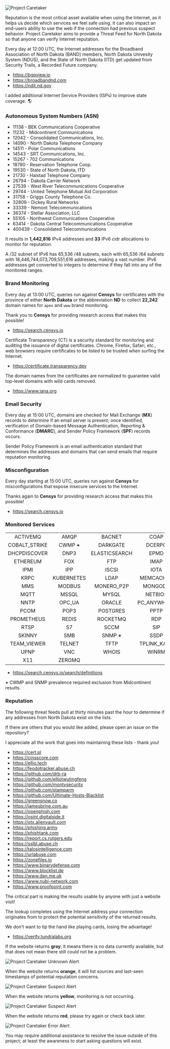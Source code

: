 ![Project Caretaker](images/caretaker.png)

Reputation is the most critical asset available when using the Internet, as it helps us decide which services we feel safe using. It can also impact an end-users ability to use the web if the connection had previous suspect behavior. Project Caretaker aims to provide a Threat Feed for North Dakota so that anyone can verify Internet reputation.

Every day at 12:00 UTC, the Internet addresses for the Broadband Association of North Dakota (BAND) members, North Dakota Univesity System (NDUS), and the State of North Dakota (ITD) get updated from Security Trails, a Recorded Future company.

- https://bgpview.io
- https://broadbandnd.com
- https://ndit.nd.gov

I added additional Internet Service Providers (ISPs) to improve state coverage. :earth_americas:

### Autonomous System Numbers (ASN)

- 11138 - BEK Communications Cooperative
- 11232 - Midcontinent Communications
- 12042 - Consolidated Communications, Inc.
- 14090 - North Dakota Telephone Company
- 14511 - Polar Communications
- 14543 - SRT Communications, Inc.
- 15267 - 702 Communications
- 18780 - Reservation Telephone Coop.
- 19530 - State of North Dakota, ITD
- 21730 - Halstad Telephone Company
- 26794 - Dakota Carrier Network
- 27539 - West River Telecommunications Cooperative
- 29744 - United Telephone Mutual Aid Corporation
- 31758 - Griggs County Telephone Co.
- 32809 - Dickey Rural Networks
- 33339 - Nemont Telecommunications
- 36374 - Stellar Association, LLC
- 55105 - Northwest Communications Cooperative
- 63414 - Dakota Central Telecommunications Cooperative
- 400439 - Consolidated Telecommunications

It results in **1,442,816** IPv4 addresses and **33** IPv6 cidr allocations to monitor for reputation. 

A /32 subnet of IPv6 has 65,536 /48 subnets, each with 65,536 /64 subnets with 18,446,744,073,709,551,616 addresses, making a vast number. IPv6 addresses get converted to integers to determine if they fall into any of the monitored ranges.

### Brand Monitoring

Every day at 13:00 UTC, queries run against **Censys** for certificates with the province of either **North Dakota** or the abbreviation **ND** to collect **22,242** domain names for ```apex``` and ```www``` brand monitoring.

Thank you to **Censys** for providing research access that makes this possible!

- https://search.censys.io

Certificate Transparency (CT) is a security standard for monitoring and auditing the issuance of digital certificates. Chrome, Firefox, Safari, etc., web browsers require certificates to be listed to be trusted when surfing the Internet.

- https://certificate.transparency.dev

The domain names from the certificates are normalized to guarantee valid top-level domains with wild cards removed.

- https://www.iana.org

### Email Security

Every day at 15:00 UTC, domains are checked for Mail Exchange (**MX**) records to determine if an email server is present; once identified, verification of Domain-based Message Authentication, Reporting & Conformance (**DMARC**), and Sender Policy Framework (**SPF**) records occurs.

Sender Policy Framework is an email authentication standard that determines the addresses and domains that can send emails that require reputation monitoring.

### Misconfiguration

Every day starting at 15:00 UTC, queries run against **Censys** for misconfigurations that expose insecure services to the Internet. 

Thanks again to **Censys** for providing research access that makes this possible!

- https://search.censys.io

### Monitored Services

|     |     |     |     |
|:---:|:---:|:---:|:---:|
| ACTIVEMQ | AMQP | BACNET |COAP |
| COBALT_STRIKE | CWMP **+** | DARKGATE | DCERPC |
| DHCPDISCOVER | DNP3 | ELASTICSEARCH | EPMD |
| ETHEREUM | FOX | FTP | IMAP |
| IPMI | IPP | ISCSI | IOTA |
| KRPC | KUBERNETES | LDAP | MEMCACHED |
| MMS | MODBUS | MONERO_P2P | MONGODB | 
| MQTT | MSSQL | MYSQL | NETBIOS | 
| NNTP |  OPC_UA | ORACLE | PC_ANYWHERE |
| PCOM | POP3 | POSTGRES | PPTP |
|  PROMETHEUS | REDIS | ROCKETMQ | RDP |
| RTSP | S7 | SCCM | SIP |
| SKINNY | SMB | SNMP **+** | SSDP |
| TEAM_VIEWER | TELNET | TFTP | TPLINK_KASA |
| UPNP | VNC | WHOIS | WINRM |
| X11 | ZEROMQ |

- https://search.censys.io/search/definitions

**+** CWMP and SNMP prevalence required exclusion from Midcontinent results.

### Reputation

The following threat feeds pull at thirty minutes past the hour to determine if any addresses from North Dakota exist on the lists. 

If there are others that you would like added, please open an issue on the repository?

I appreciate all the work that goes into maintaining these lists - thank you!

- https://cert.pl
- https://cinsscore.com
- https://ellio.tech
- https://feodotracker.abuse.ch
- https://github.com/drb-ra
- https://github.com/elliotwutingfeng
- https://github.com/montysecurity
- https://github.com/stamparm
- https://github.com/Ultimate-Hosts-Blacklist
- https://greensnow.co
- https://jamesbrine.com.au
- https://openphish.com
- https://osint.digitalside.it
- https://otx.alienvault.com
- https://phishing.army
- https://phishtank.com
- https://report.cs.rutgers.edu
- https://sslbl.abuse.ch
- https://talosintelligence.com
- https://urlabuse.com
- https://zonefiles.io
- https://www.binarydefense.com
- https://www.blocklist.de
- https://www.dan.me.uk
- https://www.nubi-network.com
- https://www.proofpoint.com

The critical part is making the results usable by anyone with just a website visit!

The lookup completes using the Internet address your connection originates from to protect the potential sensitivity of the returned results.

We don't want to tip the hand like playing cards, losing the advantage!

- https://verify.tundralabs.org

If the website returns **gray**, it means there is no data currently available, but that does not mean there still could not be a problem. 

![Project Caretaker Unknown Alert](images/unknown.png)

When the website returns **orange**, it will list sources and last-seen timestamps of potential reputation concerns.

![Project Caretaker Suspect Alert](images/suspect.png)

When the website returns **yellow**, monitoring is not occurring.

![Project Caretaker Suspect Alert](images/monitor.png)

When the website returns **red**, please try again or check back later.

![Project Caretaker Error Alert](images/error.png)

You may require additional assistance to resolve the issue outside of this project; at least the awareness to start asking questions will exist.
